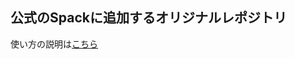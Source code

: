 ## 公式のSpackに追加するオリジナルレポジトリ
使い方の説明は[こちら][def]

[def]: https://github.com/CCSEPBVR/CS-IS-PBVR/wiki/PackageManager_JP#Spackを使ったインストール(CS-PBVR)